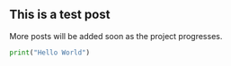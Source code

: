 ## This is a test post

More posts will be added soon as the project progresses.

```python
print("Hello World")
```
